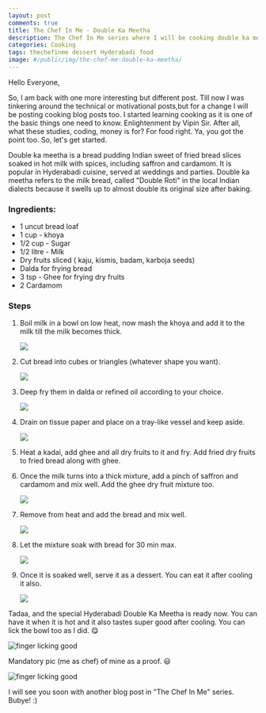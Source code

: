 ```yaml
---
layout: post
comments: true
title: The Chef In Me - Double Ka Meetha
description: The Chef In Me series where I will be cooking double ka meetha in this post.
categories: Cooking
tags: thechefinme dessert Hyderabadi food
image: #/public/img/the-chef-me-double-ka-meetha/
---
```

Hello Everyone,

So, I am back with one more interesting but different post. Till now I was tinkering around the technical or motivational posts,but for a change I will be posting cooking blog posts too. I started learning cooking as it is one of the basic things one need to know. Enlightenment by Vipin Sir. After all, what these studies, coding, money is for? For food right. Ya, you got the point too. So, let's get started.

Double ka meetha is a bread pudding Indian sweet of fried bread slices soaked in hot milk with spices, including saffron and cardamom. It is popular in Hyderabadi cuisine, served at weddings and parties. Double ka meetha refers to the milk bread, called "Double Roti" in the local Indian dialects because it swells up to almost double its original size after baking.

### Ingredients:

- 1 uncut bread loaf
- 1 cup - khoya
- 1/2 cup - Sugar
- 1/2 litre - Milk
- Dry fruits sliced ( kaju, kismis, badam, karboja seeds)
- Dalda for frying bread
- 3 tsp - Ghee for frying dry fruits
- 2 Cardamom

### Steps

1. Boil milk in a bowl on low heat, now mash the khoya and add it to the milk till the milk becomes thick.

    ![](/blog/public/img/the-chef-in-me-double-ka-meetha/image_001.jpg)

2. Cut bread into cubes or triangles (whatever shape you want).

    ![](/blog/public/img/the-chef-in-me-double-ka-meetha/image_002.jpg)

3.  Deep fry them in dalda or refined oil according to your choice.

    ![](/blog/public/img/the-chef-in-me-double-ka-meetha/image_003.jpg)

3. Drain on tissue paper and place on a tray-like vessel and keep aside.

    ![](/blog/public/img/the-chef-in-me-double-ka-meetha/image_004.jpg)

4. Heat a kadai, add ghee and all dry fruits to it and fry. Add fried dry fruits to fried bread along with ghee.

5. Once the milk turns into a thick mixture, add a pinch of saffron and cardamom and mix well. Add the ghee dry fruit mixture too.

    ![](/blog/public/img/the-chef-in-me-double-ka-meetha/image_005.jpg)

6. Remove from heat and add the bread and mix well.

    ![](/blog/public/img/the-chef-in-me-double-ka-meetha/image_006.jpg)

7. Let the mixture soak with bread for 30 min max.

    ![](/blog/public/img/the-chef-in-me-double-ka-meetha/image_007.jpg)

8. Once it is soaked well, serve it as a dessert. You can eat it after cooling it also.

    ![](/blog/public/img/the-chef-in-me-double-ka-meetha/image_008.jpg)

Tadaa, and the special Hyderabadi Double Ka Meetha is ready now. You can have it when it is hot and it also tastes super good after cooling. You can lick the bowl too as I did. 😋

![finger licking good](/blog/public/img/the-chef-in-me-double-ka-meetha/image_009.jpg)

Mandatory pic (me as chef) of mine as a proof. 😃

![finger licking good](/blog/public/img/the-chef-in-me-double-ka-meetha/thechefinme.jpg)

I will see you soon with another blog post in "The Chef In Me" series. Bubye! :)
